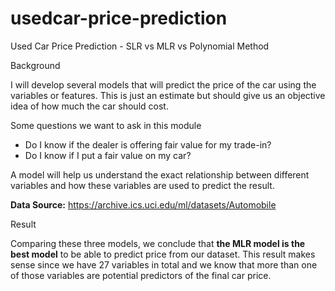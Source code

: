 # usedcar-price-prediction
Used Car Price Prediction - SLR vs MLR vs Polynomial Method

Background
<p>I will develop several models that will predict the price of the car using the variables or features. This is just an estimate but should give us an objective idea of how much the car should cost.</p>

Some questions we want to ask in this module
<ul>
    <li>Do I know if the dealer is offering fair value for my trade-in?</li>
    <li>Do I know if I put a fair value on my car?</li>
</ul>


<p>A model will help us understand the exact relationship between different variables and how these variables are used to predict the result.</p>


**Data Source:** https://archive.ics.uci.edu/ml/datasets/Automobile

Result
<p>Comparing these three models, we conclude that <b>the MLR model is the best model</b> to be able to predict price from our dataset. This result makes sense since we have 27 variables in total and we know that more than one of those variables are potential predictors of the final car price.</p>

